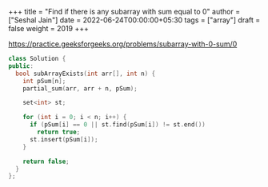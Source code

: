 +++
title = "Find if there is any subarray with sum equal to 0"
author = ["Seshal Jain"]
date = 2022-06-24T00:00:00+05:30
tags = ["array"]
draft = false
weight = 2019
+++

<https://practice.geeksforgeeks.org/problems/subarray-with-0-sum/0>

```cpp
class Solution {
public:
  bool subArrayExists(int arr[], int n) {
    int pSum[n];
    partial_sum(arr, arr + n, pSum);

    set<int> st;

    for (int i = 0; i < n; i++) {
      if (pSum[i] == 0 || st.find(pSum[i]) != st.end())
        return true;
      st.insert(pSum[i]);
    }

    return false;
  }
};
```
